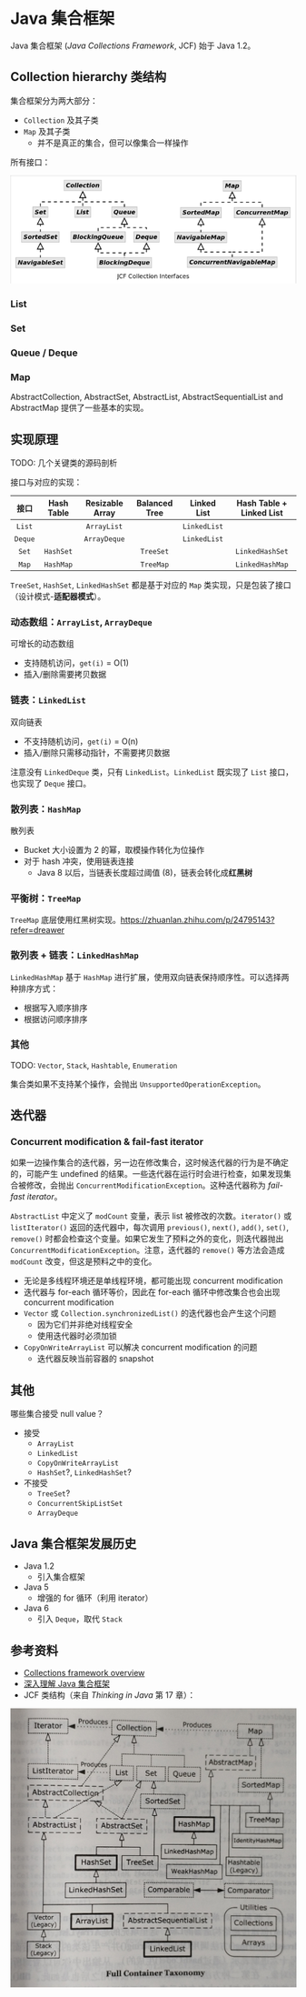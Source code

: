 # Java 集合框架

Java 集合框架 (_Java Collections Framework_, JCF) 始于 Java 1.2。

## Collection hierarchy 类结构

集合框架分为两大部分：

+ `Collection` 及其子类
+ `Map` 及其子类
  + 并不是真正的集合，但可以像集合一样操作

所有接口：

![JCF interfaces](collection/collection-interfaces.png)

### List

### Set

### Queue / Deque

### Map

AbstractCollection, AbstractSet, AbstractList, AbstractSequentialList and AbstractMap 提供了一些基本的实现。

## 实现原理

TODO: 几个关键类的源码剖析

接口与对应的实现：

| 接口 | Hash Table | Resizable Array | Balanced Tree | Linked List | Hash Table + Linked List |
| :-: | :-: | :-: | :-: | :-: | :-: |
| `List` | | `ArrayList` | | `LinkedList` | |
| `Deque` | | `ArrayDeque` | | `LinkedList` | |
| `Set` | `HashSet` | | `TreeSet` | | `LinkedHashSet` |
| `Map` | `HashMap` | | `TreeMap` | | `LinkedHashMap` |

`TreeSet`, `HashSet`, `LinkedHashSet` 都是基于对应的 `Map` 类实现，只是包装了接口（设计模式-**适配器模式**）。

### 动态数组：`ArrayList`, `ArrayDeque`

可增长的动态数组

+ 支持随机访问，`get(i)` = O(1)
+ 插入/删除需要拷贝数据

### 链表：`LinkedList`

双向链表

+ 不支持随机访问，`get(i)` = O(n)
+ 插入/删除只需移动指针，不需要拷贝数据

注意没有 `LinkedDeque` 类，只有 `LinkedList`。`LinkedList` 既实现了 `List` 接口，也实现了 `Deque` 接口。

### 散列表：`HashMap`

散列表

+ Bucket 大小设置为 2 的幂，取模操作转化为位操作
+ 对于 hash 冲突，使用链表连接
  + Java 8 以后，当链表长度超过阈值 (8)，链表会转化成**红黑树**

### 平衡树：`TreeMap`

`TreeMap` 底层使用红黑树实现。https://zhuanlan.zhihu.com/p/24795143?refer=dreawer

### 散列表 + 链表：`LinkedHashMap`

`LinkedHashMap` 基于 `HashMap` 进行扩展，使用双向链表保持顺序性。可以选择两种排序方式：

+ 根据写入顺序排序
+ 根据访问顺序排序

### 其他

TODO: `Vector`, `Stack`, `Hashtable`, `Enumeration`

集合类如果不支持某个操作，会抛出 `UnsupportedOperationException`。

## 迭代器

### Concurrent modification & fail-fast iterator

如果一边操作集合的迭代器，另一边在修改集合，这时候迭代器的行为是不确定的，可能产生 undefined 的结果。一些迭代器在运行时会进行检查，如果发现集合被修改，会抛出 `ConcurrentModificationException`。这种迭代器称为 _fail-fast iterator_。

`AbstractList` 中定义了 `modCount` 变量，表示 list 被修改的次数。`iterator()` 或 `listIterator()` 返回的迭代器中，每次调用 `previous()`, `next()`, `add()`, `set()`, `remove()` 时都会检查这个变量。如果它发生了预料之外的变化，则迭代器抛出 `ConcurrentModificationException`。注意，迭代器的 `remove()` 等方法会造成 `modCount` 改变，但这是预料之中的变化。

+ 无论是多线程环境还是单线程环境，都可能出现 concurrent modification
+ 迭代器与 for-each 循环等价，因此在 for-each 循环中修改集合也会出现 concurrent modification
+ `Vector` 或 `Collection.synchronizedList()` 的迭代器也会产生这个问题
  + 因为它们并非绝对线程安全
  + 使用迭代器时必须加锁
+ `CopyOnWriteArrayList` 可以解决 concurrent modification 的问题
  + 迭代器反映当前容器的 snapshot

## 其他

哪些集合接受 null value？

+ 接受
  + `ArrayList`
  + `LinkedList`
  + `CopyOnWriteArrayList`
  + `HashSet`?, `LinkedHashSet`?
+ 不接受
  + `TreeSet`?
  + `ConcurrentSkipListSet`
  + `ArrayDeque`

## Java 集合框架发展历史

+ Java 1.2
  + 引入集合框架
+ Java 5
  + 增强的 for 循环（利用 iterator）
+ Java 6
  + 引入 `Deque`，取代 `Stack`

## 参考资料

+ [Collections framework overview](https://docs.oracle.com/javase/8/docs/technotes/guides/collections/overview.html)
+ [深入理解 Java 集合框架](https://github.com/CarpenterLee/JCFInternals)
+ JCF 类结构（来自 _Thinking in Java_ 第 17 章）：

![JCF classes](collection/collection-classes.jpg)